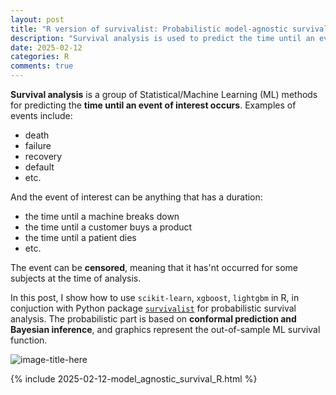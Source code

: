 ```yaml
---
layout: post
title: "R version of survivalist: Probabilistic model-agnostic survival analysis using scikit-learn, xgboost, lightgbm (and conformal prediction)" 
description: "Survival analysis is used to predict the time until an event of interest occurs. In this post, I show how to use scikit-learn, xgboost, lightgbm, and conformal prediction for probabilistic survival analysis"
date: 2025-02-12
categories: R
comments: true
---
```


**Survival analysis** is a group of Statistical/Machine Learning (ML) methods for predicting the **time until an event of interest occurs**. Examples of events include: 

- death 
- failure
- recovery
- default
- etc.

And the event of interest can be anything that has a duration: 

- the time until a machine breaks down 
- the time until a customer buys a product 
- the time until a patient dies
- etc. 

The event can be **censored**, meaning that it has'nt occurred for some subjects at the time of analysis. 

In this post, I show how to use `scikit-learn`, `xgboost`, `lightgbm` in R, in  conjuction with Python package [`survivalist`](https://github.com/Techtonique/survivalist) for probabilistic survival analysis. The probabilistic part is based on **conformal prediction and Bayesian inference**, and graphics represent the out-of-sample ML survival function.

![image-title-here]({{base}}/images/2025-02-12/2025-02-12-image1.png)

{% include 2025-02-12-model_agnostic_survival_R.html %}

